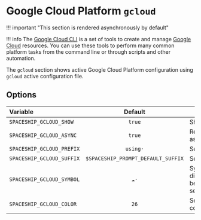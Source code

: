 # Google Cloud Platform `gcloud`

!!! important "This section is rendered asynchronously by default"

!!! info
    The [Google Cloud CLI](https://cloud.google.com/sdk/gcloud) is a set of tools to create and manage [Google Cloud](https://cloud.google.com) resources. You can use these tools to perform many common platform tasks from the command line or through scripts and other automation.

The `gcloud` section shows active Google Cloud Platform configuration using `gcloud` active configuration file.

## Options

| Variable                  |              Default               | Meaning                             |
|:------------------------- |:----------------------------------:| ----------------------------------- |
| `SPACESHIP_GCLOUD_SHOW`   |               `true`               | Show section                        |
| `SPACESHIP_GCLOUD_ASYNC`  |               `true`               | Render section asynchronously       |
| `SPACESHIP_GCLOUD_PREFIX` |              `using·`              | Section's prefix                    |
| `SPACESHIP_GCLOUD_SUFFIX` | `$SPACESHIP_PROMPT_DEFAULT_SUFFIX` | Section's suffix                    |
| `SPACESHIP_GCLOUD_SYMBOL` |               `☁️·`                | Symbol displayed before the section |
| `SPACESHIP_GCLOUD_COLOR`  |                `26`                | Sections's color                    |
